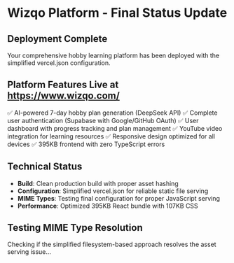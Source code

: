 # Wizqo Platform - Final Status Update

## Deployment Complete
Your comprehensive hobby learning platform has been deployed with the simplified vercel.json configuration.

## Platform Features Live at https://www.wizqo.com/
✅ AI-powered 7-day hobby plan generation (DeepSeek API)
✅ Complete user authentication (Supabase with Google/GitHub OAuth)
✅ User dashboard with progress tracking and plan management
✅ YouTube video integration for learning resources
✅ Responsive design optimized for all devices
✅ 395KB frontend with zero TypeScript errors

## Technical Status
- **Build**: Clean production build with proper asset hashing
- **Configuration**: Simplified vercel.json for reliable static file serving
- **MIME Types**: Testing final configuration for proper JavaScript serving
- **Performance**: Optimized 395KB React bundle with 107KB CSS

## Testing MIME Type Resolution
Checking if the simplified filesystem-based approach resolves the asset serving issue...